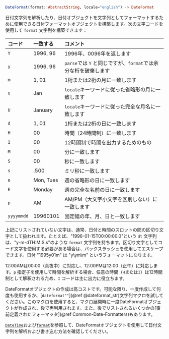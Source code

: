```julia
DateFormat(format::AbstractString, locale="english") -> DateFormat
```

日付文字列を解析したり、日付オブジェクトを文字列としてフォーマットするために使用できる日付フォーマットオブジェクトを構築します。次の文字コードを使用して `format` 文字列を構築できます：

| コード        | 一致する      | コメント                                      |
|:---------- |:--------- |:----------------------------------------- |
| `Y`        | 1996, 96  | 1996年、0096年を返します                          |
| `y`        | 1996, 96  | `parse`では `Y` と同じですが、`format`では余分な桁を破棄します |
| `m`        | 1, 01     | 1桁または2桁の月に一致します                           |
| `u`        | Jan       | `locale`キーワードに従った省略形の月に一致します              |
| `U`        | January   | `locale`キーワードに従った完全な月名に一致します              |
| `d`        | 1, 01     | 1桁または2桁の日に一致します                           |
| `H`        | 00        | 時間（24時間制）に一致します                           |
| `I`        | 00        | 12時間制で時間を出力するためのもの                        |
| `M`        | 00        | 分に一致します                                   |
| `S`        | 00        | 秒に一致します                                   |
| `s`        | .500      | ミリ秒に一致します                                 |
| `e`        | Mon, Tues | 週の省略形の日に一致します                             |
| `E`        | Monday    | 週の完全な名前の日に一致します                           |
| `p`        | AM        | AM/PM（大文字小文字を区別しない）に一致します                 |
| `yyyymmdd` | 19960101  | 固定幅の年、月、日と一致します                           |

上記にリストされていない文字は、通常、日付と時間のスロットの間の区切り文字として扱われます。たとえば、"1996-01-15T00:00:00.0"という `dt` 文字列は、"y-m-dTH:M:S.s"のような `format` 文字列を持ちます。区切り文字としてコード文字を使用する必要がある場合は、バックスラッシュを使用してエスケープできます。日付 "1995y01m" は "y\ym\m" というフォーマットになります。

12:00AMは00:00（真夜中）に対応し、12:00PMは12:00（正午）に対応します。`p` 指定子を使用して時間を解析する場合、任意の時間（`H`または`I`）は12時間制として解釈されるため、`I` コードは主に出力に役立ちます。

DateFormatオブジェクトの作成は高コストです。可能な限り、一度作成して何度も使用するか、[`dateformat""`](@ref @dateformat_str)文字列マクロを試してください。このマクロを使用すると、マクロ展開時に一度DateFormatオブジェクトが作成され、後で再利用されます。また、後でリストされるいくつかの[事前定義されたフォーマッタ](@ref Common-Date-Formatters)もあります。

[`DateTime`](@ref)および[`format`](@ref)を参照して、DateFormatオブジェクトを使用して日付文字列を解析および書き込む方法を確認してください。
